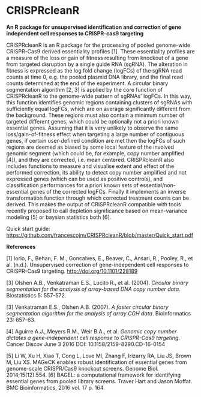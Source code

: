 # CRISPRcleanR
**An R package for unsupervised identification and correction of gene independent cell responses to CRISPR-cas9 targeting**

CRISPRcleanR is an R package for the processing of pooled genome-wide CRISPR-Cas9 derived essentiality profiles [1]. These essentiality profiles are a measure of the loss or gain of fitness resulting from knockout of a gene from targeted disruption by a single guide RNA (sgRNA). The alteration in fitness is expressed as the log fold change (logFCs) of the sgRNA read counts at time 0, e.g. the pooled plasmid DNA library, and the final read counts determined at the end of the experiment. A circular binary segmentation algorithm [2, 3] is applied by the core function of CRISPRcleanR to the genome-wide pattern of sgRNAs' logFCs. In this way, this function identifies genomic regions containing clusters of sgRNAs with sufficiently equal logFCs, which are on average significantly different from the background. These regions must also contain a minimum number of targeted different genes, which could be optionally not a priori known essential genes. Assuming that it is very unlikely to observe the same loss/gain-of-fitness effect when targeting a large number of contiguous genes, if certain user-defined condition are met then the logFCs of such regions are deemed as biased by some local feature of the involved genomic segment (which could be, for example, copy number amplified [4]), and they are corrected, i.e. mean centered. CRISPRcleanR also includes functions to measure and visualise extent and effect of the performed correction, its ability to detect copy number amplified and not expressed genes (which can be used as positive controls), and classification performances for a priori known sets of essential/non-essential genes of the corrected logFCs.
Finally it implements an inverse transformation function through which corrected treatment counts can be derived. This makes the output of CRISPRcleanR compatible with tools recently proposed to call depletion significance based on mean-variance modeling [5] or baysian statistics both [6].

Quick start guide:
https://github.com/francescojm/CRISPRcleanR/blob/master/Quick_start.pdf

**References**

[1] Iorio, F., Behan, F. M., Goncalves, E., Beaver, C., Ansari, R., Pooley, R., et al. (n.d.). Unsupervised correction of gene-independent cell responses to CRISPR-Cas9 targeting. http://doi.org/10.1101/228189

[3] Olshen A.B., Venkatraman E.S., Lucito R., et al. (2004). *Circular binary segmentation for the analysis of array-based DNA copy number data*. Biostatistics 5: 557-572.

[3] Venkatraman E.S., Olshen A.B. (2007). *A faster circular binary segmentation algorithm for the analysis of array CGH data*. Bioinformatics 23: 657-63.

[4] Aguirre A.J., Meyers R.M., Weir B.A., et al. *Genomic copy number dictates a gene-independent cell response to CRISPR-Cas9 targeting*. Cancer Discov June 3 2016 DOI: 10.1158/2159-8290.CD-16-0154

[5] Li W, Xu H, Xiao T, Cong L, Love MI, Zhang F, Irizarry RA, Liu JS, Brown M, Liu XS. MAGeCK enables robust identification of essential genes from genome-scale CRISPR/Cas9 knockout screens. Genome Biol. 2014;15(12):554.
[6] BAGEL: a computational framework for identifying essential genes from pooled library screens. Traver Hart and Jason Moffat. BMC Bioinformatics, 2016 vol. 17 p. 164.
